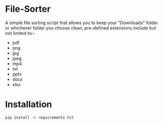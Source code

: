 # File-Sorter
<p>A simple file sorting script that allows you to keep your "Downloads" folder or whichever folder you choose clean, pre-defined extensions include but not limited to:- </p>
<ul>
  <li>pdf</li>
  <li>png</li>
  <li>jpg</li>
  <li>jpeg</li>
  <li>mp4</li>
  <li>txt</li>
  <li>pptx</li>
  <li>docx</li>
  <li>xlsx</li>
</ul>

# Installation
`pip install -r requirements.txt`

